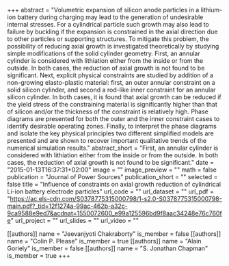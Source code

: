 +++
abstract = "Volumetric expansion of silicon anode particles in a lithium-ion battery during charging may lead to the generation of undesirable internal stresses. For a cylindrical particle such growth may also lead to failure by buckling if the expansion is constrained in the axial direction due to other particles or supporting structures. To mitigate this problem, the possibility of reducing axial growth is investigated theoretically by studying simple modifications of the solid cylinder geometry. First, an annular cylinder is considered with lithiation either from the inside or from the outside. In both cases, the reduction of axial growth is not found to be significant. Next, explicit physical constraints are studied by addition of a non-growing elasto-plastic material: first, an outer annular constraint on a solid silicon cylinder, and second a rod-like inner constraint for an annular silicon cylinder. In both cases, it is found that axial growth can be reduced if the yield stress of the constraining material is significantly higher than that of silicon and/or the thickness of the constraint is relatively high. Phase diagrams are presented for both the outer and the inner constraint cases to identify desirable operating zones. Finally, to interpret the phase diagrams and isolate the key physical principles two different simplified models are presented and are shown to recover important qualitative trends of the numerical simulation results."
abstract_short = "First, an annular cylinder is considered with lithiation either from the inside or from the outside. In both cases, the reduction of axial growth is not found to be significant."
date = "2015-01-13T16:37:31+02:00"
image = ""
image_preview = ""
math = false
publication = "Journal of Power Sources"
publication_short = ""
selected = false
title = "Influence of constraints on axial growth reduction of cylindrical Li-ion battery electrode particles"
url_code = ""
url_dataset = ""
url_pdf = "https://ac.els-cdn.com/S0378775315000798/1-s2.0-S0378775315000798-main.pdf?_tid=12f1274a-99ac-462b-a32c-9ca9588e9ed7&acdnat=1550072600_e99a125596bd9f8aac34248e76c760fe"
url_project = ""
url_slides = ""
url_video = ""

[[authors]]
    name = "Jeevanjyoti Chakraborty"
    is_member = false
[[authors]]
    name = "Colin P. Please"
    is_member = true
[[authors]]
    name = "Alain Goriely"
    is_member = false
[[authors]]
    name = "S. Jonathan Chapman"
    is_member = true
+++

